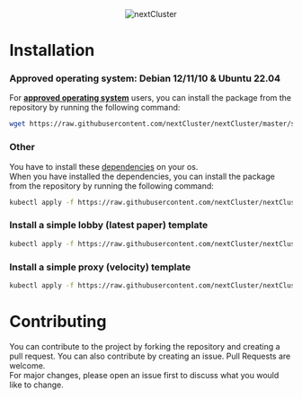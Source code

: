 <div align="center">
  <img src="../.img/logo_middle.png" alt="nextCluster">
</div>

# Installation

### Approved operating system: Debian 12/11/10 & Ubuntu 22.04
For <b><u> approved operating system</u></b> users, you can install the package from the repository by running the following command:
```bash
wget https://raw.githubusercontent.com/nextCluster/nextCluster/master/scripts/install-cluster.sh && chmod +x install-cluster.sh && ./install-cluster.sh && rm install-cluster.sh
```

### Other
You have to install these [dependencies](https://wiki.nextcluster.net/docs/installation/dependencies) on your os.
<br/>When you have installed the dependencies, you can install the package from the repository by running the following command:
```bash
kubectl apply -f https://raw.githubusercontent.com/nextCluster/nextCluster/master/scripts/init-cluster.yml
```

### Install a simple lobby (latest paper) template
```bash
kubectl apply -f https://raw.githubusercontent.com/nextCluster/nextCluster/master/examples/lobby.yml
```

### Install a simple proxy (velocity) template
```bash
kubectl apply -f https://raw.githubusercontent.com/nextCluster/nextCluster/master/examples/proxy.yml
```

# Contributing
You can contribute to the project by forking the repository and creating a pull request. You can also contribute by creating an issue.
Pull Requests are welcome.<br/>
For major changes, please open an issue first to discuss what you would like to change.
